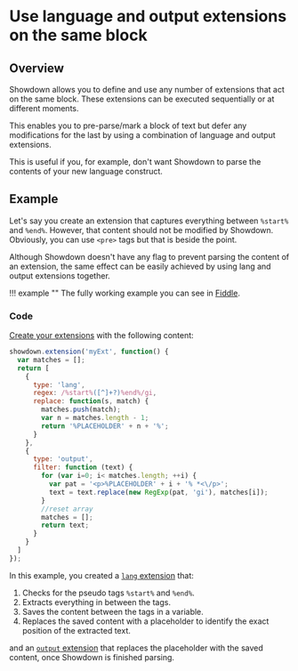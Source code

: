 # Use language and output extensions on the same block

## Overview

Showdown allows you to define and use any number of extensions that act on the same block. These extensions can be executed sequentially or at different moments.

This enables you to pre-parse/mark a block of text but defer any modifications for the last by using a combination of language and output extensions.

This is useful if you, for example, don't want Showdown to parse the contents of your new language construct.

## Example

Let's say you create an extension that captures everything between `%start%` and `%end%`. However, that content should not be modified by Showdown. Obviously, you can use `<pre>` tags but that is beside the point.

Although Showdown doesn't have any flag to prevent parsing the content of an extension, the same effect can be easily achieved by using lang and output extensions together.

!!! example ""
    The fully working example you can see in [Fiddle][1].

### Code

[Create your extensions](../create-extension.md) with the following content:

```js
showdown.extension('myExt', function() {
  var matches = [];
  return [
    { 
      type: 'lang',
      regex: /%start%([^]+?)%end%/gi,
      replace: function(s, match) { 
        matches.push(match);
        var n = matches.length - 1;
        return '%PLACEHOLDER' + n + '%';
      }
    },
    {
      type: 'output',
      filter: function (text) {
        for (var i=0; i< matches.length; ++i) {
          var pat = '<p>%PLACEHOLDER' + i + '% *<\/p>';
          text = text.replace(new RegExp(pat, 'gi'), matches[i]);
        }
        //reset array
        matches = [];
        return text;
      }
    }
  ]
});
```

In this example, you created a [`lang` extension](../create-extension.md#type) that:

1. Checks for the pseudo tags `%start%` and `%end%`.
1. Extracts everything in between the tags.
1. Saves the content between the tags in a variable.
1. Replaces the saved content with a placeholder to identify the exact position of the extracted text.

and an [`output` extension](../create-extension.md#type) that replaces the placeholder with the saved content, once Showdown is finished parsing.

[1]: http://jsfiddle.net/tivie/1rqr7xy8/